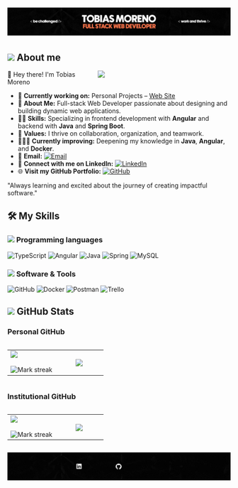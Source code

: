 <div>
<h1 align = "center"> 
<img src="BannerTop1.jpeg" />
</h1>
</div>
<!-- **TobiasMoreno/TobiasMoreno** is a ✨ _special_ ✨ repository because its `README.md` (this file) appears on your GitHub profile. -->

<!--[![Typing SVG](https://readme-typing-svg.demolab.com?font=Poppins&weight=500&size=34&pause=20000&color=FE7346&center=true&vCenter=true&width=1000&lines=What+I'm/'ve+been+working+with...)](https://git.io/typing-svg) -->

<!--About Me-->

## <picture><img src = "https://github.com/7oSkaaa/7oSkaaa/blob/main/Images/about_me.gif?raw=true" width = 30px></picture> About me

<picture> <img align="right" src="https://media.giphy.com/media/SWoSkN6DxTszqIKEqv/giphy.gif" width = 300px></picture>

👋 Hey there! I'm Tobias Moreno

- 🔭 **Currently working on:** Personal Projects – [Web Site](https://portfolio-tobias-moreno.netlify.app/)
- 💼 **About Me:** Full-stack Web Developer passionate about designing and building dynamic web applications.
- 👨‍💻 **Skills:** Specializing in frontend development with **Angular** and backend with **Java** and **Spring Boot**.
- 🚀 **Values:** I thrive on collaboration, organization, and teamwork.
- 🙇🏻‍♂️ **Currently improving:** Deepening my knowledge in **Java**, **Angular**, and **Docker**.
- 📧 **Email:** [![Email](https://img.shields.io/static/v1?label=Email&message=Tobias&color=EA4335&style=flat-square)](mailto:tobiasmoreno.tm.21@gmail.com)
- 🔗 **Connect with me on LinkedIn:** [![LinkedIn](https://img.shields.io/badge/LinkedIn-0077B5?logo=linkedin&logoColor=white&style=flat-square)](https://linkedin.com/in/tobiasmoreno/)
- 🌐 **Visit my GitHub Portfolio:** [![GitHub](https://img.shields.io/badge/github-%23121011.svg?style=for-the-badge&logo=github&logoColor=white)](https://github.com/TobiasMoreno)

"Always learning and excited about the journey of creating impactful software."

## 🛠️ My Skills

### <picture> <img src = "https://github.com/7oSkaaa/7oSkaaa/blob/main/Images/Programming_Languages.gif?raw=true" width = 20px> </picture> Programming languages

![TypeScript](https://img.shields.io/badge/typescript-%23007ACC.svg?style=for-the-badge&logo=typescript&logoColor=white)
![Angular](https://img.shields.io/badge/angular-%23DD0031.svg?style=for-the-badge&logo=angular&logoColor=white)
![Java](https://img.shields.io/badge/java-%23ED8B00.svg?style=for-the-badge&logo=openjdk&logoColor=white)
![Spring](https://img.shields.io/badge/spring-%236DB33F.svg?style=for-the-badge&logo=spring&logoColor=white)
![MySQL](https://img.shields.io/badge/mysql-4479A1.svg?style=for-the-badge&logo=mysql&logoColor=white)

### <picture> <img src = "https://github.com/7oSkaaa/7oSkaaa/blob/main/Images/Software_Tools.gif?raw=true" width = 20px> </picture> Software & Tools

![GitHub](https://img.shields.io/badge/github-%23121011.svg?style=for-the-badge&logo=github&logoColor=white)
![Docker](https://img.shields.io/badge/docker-%230db7ed.svg?style=for-the-badge&logo=docker&logoColor=white)
![Postman](https://img.shields.io/badge/Postman-FF6C37?style=for-the-badge&logo=postman&logoColor=white)
![Trello](https://img.shields.io/badge/Trello-%23026AA7.svg?style=for-the-badge&logo=Trello&logoColor=white)

## <picture> <img src="https://github.com/7oSkaaa/7oSkaaa/blob/main/Images/Statistics.gif?raw=true" width="30px"> </picture> GitHub Stats

### Personal GitHub

<!-- Personal GitHub Stats -->
<p align="left">
<table align="left">
<tr border="none">
<td width="50%" align="center" border="none">
  <img align="left" src="https://github-readme-stats.vercel.app/api?username=TobiasMoreno&theme=dark&show_icons=true&count_private=true&hide_border=true" />
  <br><br>
  <img title="🔥 Get streak stats for your profile at git.io/streak-stats" alt="Mark streak" src="https://github-readme-streak-stats.herokuapp.com/?user=TobiasMoreno&theme=dark&hide_border=true" /> 
</td>
<td width="50%" align="center" >
  <img align="center" src="https://github-readme-stats.vercel.app/api/top-langs/?username=TobiasMoreno&layout=compact&theme=radical&hide_border=true"/>
</td>
</tr>
</table>
</p>

<br clear="all" />

### Institutional GitHub

<!-- Institutional GitHub Stats -->
<p align="left" border="none">
<table align="left" >
<tr border="none">
<td width="50%" align="center">
  <img align="left" src="https://github-readme-stats.vercel.app/api?username=405596-MorenoTobias&theme=dark&show_icons=true&count_private=true&hide_border=true" />
  <br><br>
  <img title="🔥 Get streak stats for your profile at git.io/streak-stats" alt="Mark streak" src="https://github-readme-streak-stats.herokuapp.com/?user=405596-MorenoTobias&theme=dark&hide_border=true" /> 
</td>
<td width="50%" align="center">
  <img align="center" src="https://github-readme-stats.vercel.app/api/top-langs/?username=405596-MorenoTobias&layout=compact&theme=radical&hide_border=true"/>
</td>
</tr>
</table>
</p>

<br clear="all" />

![Texto alternativo](BannerBot.gif)

